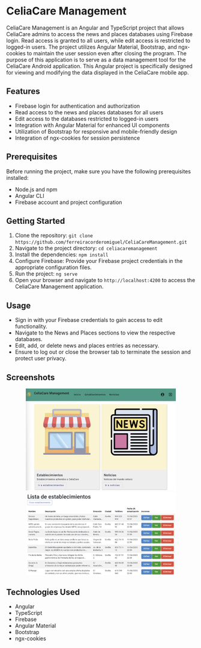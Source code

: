 # CeliaCare Management

CeliaCare Management is an Angular and TypeScript project that allows CeliaCare admins to access the news and places databases using Firebase login. Read access is granted to all users, while edit access is restricted to logged-in users. The project utilizes Angular Material, Bootstrap, and ngx-cookies to maintain the user session even after closing the program. The purpose of this application is to serve as a data management tool for the CeliaCare Android application. This Angular project is specifically designed for viewing and modifying the data displayed in the CeliaCare mobile app.

## Features

- Firebase login for authentication and authorization
- Read access to the news and places databases for all users
- Edit access to the databases restricted to logged-in users
- Integration with Angular Material for enhanced UI components
- Utilization of Bootstrap for responsive and mobile-friendly design
- Integration of ngx-cookies for session persistence

## Prerequisites

Before running the project, make sure you have the following prerequisites installed:

- Node.js and npm
- Angular CLI
- Firebase account and project configuration

## Getting Started

1. Clone the repository: `git clone https://github.com/ferreiracorderomiguel/CeliaCareManagement.git`
2. Navigate to the project directory: `cd celiacaremanagement`
3. Install the dependencies: `npm install`
4. Configure Firebase: Provide your Firebase project credentials in the appropriate configuration files.
5. Run the project: `ng serve`
6. Open your browser and navigate to `http://localhost:4200` to access the CeliaCare Management application.

## Usage

- Sign in with your Firebase credentials to gain access to edit functionality.
- Navigate to the News and Places sections to view the respective databases.
- Edit, add, or delete news and places entries as necessary.
- Ensure to log out or close the browser tab to terminate the session and protect user privacy.

## Screenshots
<div align="center">
  <img src="src/assets/inicio_celiacaremanagement.jpg" alt="Home screen" width="400px">
</div>
<div align="center">
  <img src="src/assets/lista_establecimientos_celiacaremagement.jpg" alt="Establishments screen" width="400px">
</div>

## Technologies Used

- Angular
- TypeScript
- Firebase
- Angular Material
- Bootstrap
- ngx-cookies

